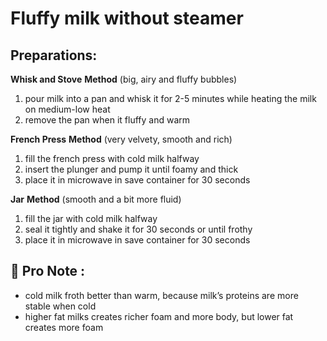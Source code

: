 # Fluffy milk without steamer 

## Preparations: 

**Whisk and Stove** **Method** (big, airy and fluffy bubbles)

1. pour milk into a pan and whisk it for 2-5 minutes while heating the milk on medium-low heat 
2. remove the pan when it fluffy and warm

**French Press** **Method** (very velvety, smooth and rich)

1. fill the french press with cold milk halfway
2. insert the plunger and pump it until foamy and thick 
3. place it in microwave in save container for 30 seconds 

**Jar** **Method** (smooth and a bit more fluid)

1. fill the jar with cold milk halfway 
2. seal it tightly and shake it for 30 seconds or until frothy 
3. place it in microwave in save container for 30 seconds 


## 💪 Pro Note : 
- cold milk froth better than warm, because milk’s proteins are more stable when cold
- higher fat milks creates richer foam and more body, but lower fat creates more foam 

